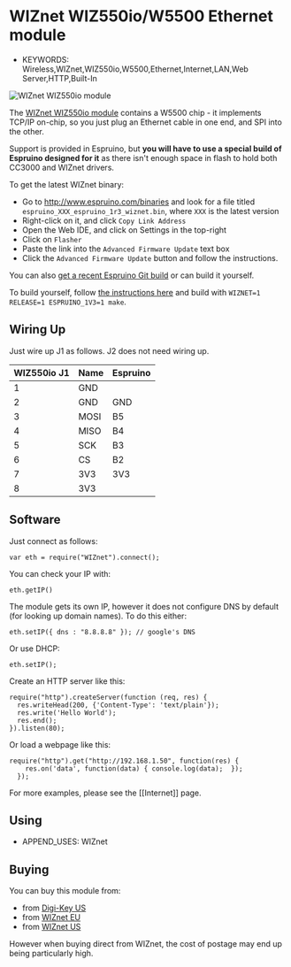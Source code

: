 <!--- Copyright (c) 2013 Gordon Williams, Pur3 Ltd. See the file LICENSE for copying permission. -->
WIZnet WIZ550io/W5500 Ethernet module
================================

* KEYWORDS: Wireless,WIZnet,WIZ550io,W5500,Ethernet,Internet,LAN,Web Server,HTTP,Built-In

![WIZnet WIZ550io module](module.jpg)

The [WIZnet WIZ550io module](http://wizwiki.net/wiki/doku.php?id=products:wiz550io:allpages) contains a W5500 chip - it implements TCP/IP on-chip, so you just plug an Ethernet cable in one end, and SPI into the other.

Support is provided in Espruino, but **you will have to use a special build of Espruino designed for it** as there isn't enough space in flash to hold both CC3000 and WIZnet drivers.

To get the latest WIZnet binary:

* Go to http://www.espruino.com/binaries and look for a file titled `espruino_XXX_espruino_1r3_wiznet.bin`, where `XXX` is the latest version
* Right-click on it, and click `Copy Link Address`
* Open the Web IDE, and click on Settings in the top-right
* Click on `Flasher`
* Paste the link into the `Advanced Firmware Update` text box
* Click the `Advanced Firmware Update` button and follow the instructions.

You can also [get a recent Espruino Git build](http://www.espruino.com/binaries/git) or can build it yourself.

To build yourself, follow [the instructions here](http://www.github.com/espruino/Espruino) and build with `WIZNET=1 RELEASE=1 ESPRUINO_1V3=1 make`.

Wiring Up
--------

Just wire up J1 as follows. J2 does not need wiring up.

| WIZ550io J1 | Name | Espruino |
|-------------|------|----------|
| 1 | GND |     |
| 2 | GND | GND |
| 3 | MOSI | B5 |
| 4 | MISO | B4 |
| 5 | SCK | B3 |
| 6 | CS | B2 |
| 7 | 3V3 | 3V3|
| 8 | 3V3 |   &nbsp; |

Software
-------

Just connect as follows:

```
var eth = require("WIZnet").connect();
```

You can check your IP with:

```
eth.getIP()
```

The module gets its own IP, however it does not configure DNS by default (for looking up domain names). To do this either:

```
eth.setIP({ dns : "8.8.8.8" }); // google's DNS
```

Or use DHCP:

```
eth.setIP();
```

Create an HTTP server like this:

```
require("http").createServer(function (req, res) {
  res.writeHead(200, {'Content-Type': 'text/plain'});
  res.write('Hello World');
  res.end();
}).listen(80);
```

Or load a webpage like this:

```
require("http").get("http://192.168.1.50", function(res) {
    res.on('data', function(data) { console.log(data);	});
  });
```

For more examples, please see the [[Internet]] page.

Using 
-----

* APPEND_USES: WIZnet

Buying
-----

You can buy this module from:

* from [Digi-Key US](http://www.digikey.com/product-detail/en/WIZ550IO/1278-1022-ND/4425703)
* from [WIZnet EU](http://shop.wiznet.eu/w5500-89.html)
* from [WIZnet US](http://www.shopwiznet.com/wiz550io)

However when buying direct from WIZnet, the cost of postage may end up being particularly high.
